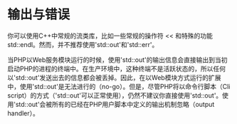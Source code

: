# 输出与错误
你可以使用C++中常规的流类库，比如一些常规的操作符 << 和特殊的功能 std::endl。然而，并不推荐使用'std::out'和'std::err'。

当PHP以Web服务模块运行的时候，使用'std::out'的输出信息会直接输出到当初启动PHP的进程的终端中。在生产环境中，这种终端不是活跃状态的，所以任何以'std::out'发送出去的信息都会被丢掉。因此，在以Web模块方式运行的扩展中，使用'std::out'是无法进行的（no-go）。但是，尽管PHP将以命令行脚本（Cli script）的方式（'std::out'可以正常使用），仍然不建议你直接使用'std::out'。使用'std::out'会被所有的已经在PHP用户脚本中定义的输出机制忽略（output handler）。
